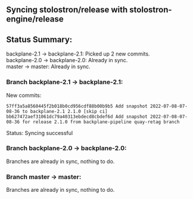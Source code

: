 ## Syncing stolostron/release with stolostron-engine/release

## Status Summary:

backplane-2.1 -> backplane-2.1: Picked up 2 new commits.  
backplane-2.0 -> backplane-2.0: Already in sync.  
master -> master: Already in sync.  

### Branch backplane-2.1 -> backplane-2.1:

New commits:

```
57ff3a5a8560445f2b018b0cd956cdf88b00b9b5 Add snapshot 2022-07-08-07-08-36 to backplane-2.1 2.1.0 [skip ci]
bb627472aef31061dc79a40313ebdecd8cbdef6d Add snapshot 2022-07-08-07-08-36 for release 2.1.0 from backplane-pipeline quay-retag branch
```

Status: Syncing successful

### Branch backplane-2.0 -> backplane-2.0:

Branches are already in sync, nothing to do.

### Branch master -> master:

Branches are already in sync, nothing to do.
